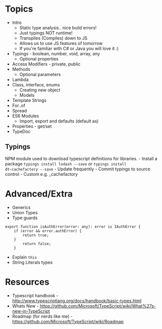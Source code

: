 
# Topics
- Intro
	- Static type analysis.. nice build errors!
	- Just typings NOT runtime!
	- Transpiles (Compiles) down to JS
	- Allows us to use JS features of tomorrow
	- If you're familiar with C# or Java you will love it :)
- Typings - boolean, number, void, array, any
	- Optional properties
- Access Modifiers - private, public 
- Methods
	- Optional parameters
- Lambda
- Class, interface, enums
	- Creating new object
	- Models
- Template Strings
- For..of
- Spread
- ES6 Modules
	- Import, export and defaults (default as)
- Properties - get/set
- TypeDoc

## Typings
NPM module used to download typescript definitions for libraries.
	- Install a package `typings install lodash --save` or `typings install dt~cachefactory --save`
	- Update frequently
	- Commit typings to source control
	- Custom e.g. _cachefactory


# Advanced/Extra
- Generics
- Union Types
- Type guards
```
export function isAuthError(error: any): error is IAuthError {
	if (error && error.authError) {
		return true;
	}
		return false;
	}
```
- Explain `this`
- String Literals types

# Resources
- Typescript handbook - http://www.typescriptlang.org/docs/handbook/basic-types.html
- Whats New - https://github.com/Microsoft/TypeScript/wiki/What%27s-new-in-TypeScript
- Roadmap (for nerds like me) - https://github.com/Microsoft/TypeScript/wiki/Roadmap


